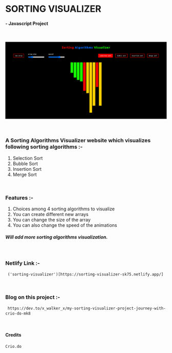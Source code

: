 # SORTING VISUALIZER
####      - Javascript Project
<br/>

![Site Image](./sorting_visualizer.png?raw=true "Sorting Viusalizer")

<br/>

### A Sorting Algorithms Visualizer website which visualizes following sorting algorithms :- 
1. Selection Sort
2. Bubble Sort
3. Insertion Sort
4. Merge Sort

<br/>

### Features :- 
1. Choices among 4 sorting algorithms to visualize
2. You can create different new arrays  
3. You can change the size of the array 
4. You can also change the speed of the animations

##### Will add more sorting algorithms visualization.  

<br/>

### Netlify Link :- 
     ('sorting-visualizer')[https://sorting-visualizer-sk75.netlify.app/]

<br/>

### Blog on this project :- 
     https://dev.to/x_walker_x/my-sorting-visualizer-project-journey-with-crio-do-mk8

<br/>

#### Credits 
    Crio.do
